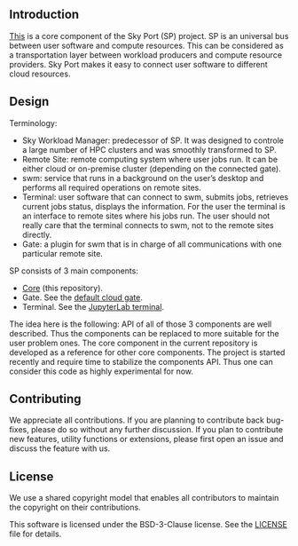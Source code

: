 ## Introduction

[This](https://github.com/skyworkflows/swm-core) is a core component of the Sky Port (SP) project. SP is an universal bus between user software and compute resources. This can be considered as a transportation layer between workload producers and compute resource providers. Sky Port makes it easy to connect user software to different cloud resources.

## Design

Terminology:

* Sky Workload Manager: predecessor of SP. It was designed to controle a large number of HPC clusters and was smoothly transformed to SP.
* Remote Site: remote computing system where user jobs run. It can be either cloud or on-premise cluster (depending on the connected gate).
* swm: service that runs in a background on the user’s desktop and performs all required operations on remote sites.
* Terminal: user software that can connect to swm, submits jobs, retrieves current jobs status, displays the information. For the user the terminal is an interface to remote sites where his jobs run. The user should not really care that the terminal connects to swm, not to the remote sites directly.
* Gate: a plugin for swm that is in charge of all communications with one particular remote site.


SP consists of 3 main components:
   * [Core](https://github.com/skyworkflows/swm-core) (this repository).
   * Gate. See the [default cloud gate](https://github.com/skyworkflows/swm-cloud-gate).
   * Terminal. See the [JupyterLab terminal](https://github.com/skyworkflows/swm-jupyter-term).
  
The idea here is the following: API of all of those 3 components are well described. Thus the components can be replaced to more suitable for the user problem ones. The core component in the current repository is developed as a reference for other core components. The project is started recently and require time to stabilize the components API. Thus one can consider this code as highly experimental for now.

## Contributing

We appreciate all contributions. If you are planning to contribute back bug-fixes, please do so without any further discussion. If you plan to contribute new features, utility functions or extensions, please first open an issue and discuss the feature with us.

## License

We use a shared copyright model that enables all contributors to maintain the copyright on their contributions.

This software is licensed under the BSD-3-Clause license. See the [LICENSE](LICENSE) file for details.

